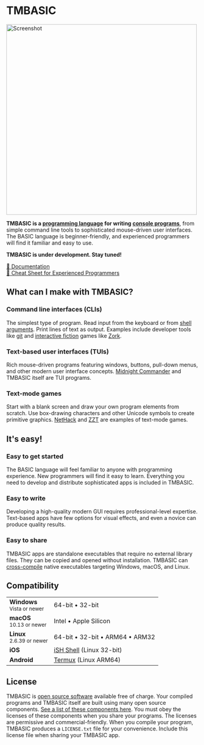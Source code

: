 # TMBASIC

<!-- See DEVELOPERS.md for instructions on generating this screenshot. -->
<a href="https://tmbasic.com/screenshot.png"><img src="https://tmbasic.com/screenshot.png" alt="Screenshot" class="screenshot" width="500"></a>

<strong>TMBASIC is a [programming language](https://en.wikipedia.org/wiki/Programming_language) for writing [console programs](https://en.wikipedia.org/wiki/Console_application)</strong>, from simple command line tools to sophisticated mouse-driven user interfaces.
The BASIC language is beginner-friendly, and experienced programmers will find it familiar and easy to use.

<strong>TMBASIC is under development. Stay tuned!</strong>

[📄 Documentation](https://tmbasic.com/doc.html)<br>
[📄 Cheat Sheet for Experienced Programmers](https://tmbasic.com/cheat.html)

## What can I make with TMBASIC?

### Command line interfaces (CLIs)

<div class="indent">
  
The simplest type of program. Read input from the keyboard or from [shell arguments](https://en.wikipedia.org/wiki/Command-line_interface#Arguments). Print lines of text as output. Examples include developer tools like [git](https://en.wikipedia.org/wiki/Git) and [interactive fiction](https://en.wikipedia.org/wiki/Interactive_fiction) games like [Zork](https://en.wikipedia.org/wiki/Zork).

</div>

### Text-based user interfaces (TUIs)

<div class="indent">
  
Rich mouse-driven programs featuring windows, buttons, pull-down menus, and other modern user interface concepts. [Midnight Commander](https://en.wikipedia.org/wiki/Midnight_Commander) and TMBASIC itself are TUI programs.

</div>

### Text-mode games

<div class="indent">
  
Start with a blank screen and draw your own program elements from scratch. Use box-drawing characters and other Unicode symbols to create primitive graphics. [NetHack](https://en.wikipedia.org/wiki/NetHack) and [ZZT](https://en.wikipedia.org/wiki/ZZT) are examples of text-mode games.

</div>

## It's easy!

### Easy to get started

<div class="indent">
  
The BASIC language will feel familiar to anyone with programming experience. New programmers will find it easy to learn. Everything you need to develop and distribute sophisticated apps is included in TMBASIC.

</div>

### Easy to write

<div class="indent">
  
Developing a high-quality modern GUI requires professional-level expertise. Text-based apps have few options for visual effects, and even a novice can produce quality results.

</div>

### Easy to share

<div class="indent">
  
TMBASIC apps are standalone executables that require no external library files. They can be copied and opened without installation. TMBASIC can [cross-compile](https://en.wikipedia.org/wiki/Cross_compiler) native executables targeting Windows, macOS, and Linux.

</div>

## Compatibility

<div id="compatibilityTable">

<table><tr><td><strong>Windows</strong><br><small><nobr>Vista or newer</nobr></small></td><td><nobr>64-bit</nobr> &bull; <nobr>32-bit</nobr></td></tr>
<tr><td><strong>macOS</strong><br><small><nobr>10.13 or newer</nobr></small></td><td>Intel &bull; Apple Silicon</td></tr>
<tr><td><strong>Linux</strong><br><small><nobr>2.6.39 or newer</nobr></small></td><td><nobr>64-bit</nobr> &bull; <nobr>32-bit</nobr> &bull; ARM64 &bull; ARM32</td></tr>
<tr><td><strong>iOS</strong></td><td><a href="https://apps.apple.com/us/app/ish-shell/id1436902243">iSH Shell</a> (Linux <nobr>32-bit</nobr>)</td></tr>
<tr><td><strong>Android</strong></td><td><a href="https://termux.com/">Termux</a> (Linux ARM64)</td></tr></table>

</div>

## License
TMBASIC is [open source software](https://en.wikipedia.org/wiki/Open-source_software) available free of charge. Your compiled programs and TMBASIC itself are built using many open source components. [See a list of these components here](https://github.com/electroly/tmbasic/blob/master/doc/third-party-libraries.md). You must obey the licenses of these components when you share your programs. The licenses are permissive and commercial-friendly. When you compile your program, TMBASIC produces a `LICENSE.txt` file for your convenience. Include this license file when sharing your TMBASIC app.
